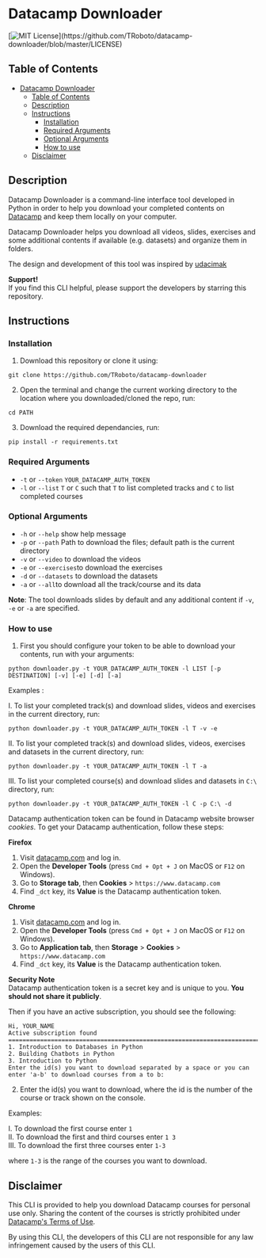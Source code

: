 # Datacamp Downloader
[![MIT License](https://img.shields.io/apm/l/atomic-design-ui.svg?)](https://github.com/TRoboto/datacamp-downloader/blob/master/LICENSE)

## Table of Contents
- [Datacamp Downloader](#datacamp-downloader)
  - [Table of Contents](#table-of-contents)
  - [Description](#description)
  - [Instructions](#instructions)
    - [Installation](#installation)
    - [Required Arguments](#required-arguments)
    - [Optional Arguments](#optional-arguments)
    - [How to use](#how-to-use)
  - [Disclaimer](#disclaimer)

## Description
Datacamp Downloader is a command-line interface tool developed in Python
in order to help you download your completed contents on [Datacamp](https://datacamp.com)
and keep them locally on your computer.

Datacamp Downloader helps you download all videos, slides, exercises and some additional
contents if available (e.g. datasets) and organize them in folders.

The design and development of this tool was inspired by [udacimak](https://github.com/udacimak/udacimak)

**Support!**  
If you find this CLI helpful, please support the developers by starring this repository.

## Instructions

### Installation
1. Download this repository or clone it using:
```
git clone https://github.com/TRoboto/datacamp-downloader
```
2. Open the terminal and change the current working directory to the location where you downloaded/cloned the repo, run:
```
cd PATH
```
3. Download the required dependancies, run:
```
pip install -r requirements.txt
```
### Required Arguments

* `-t` or `--token` `YOUR_DATACAMP_AUTH_TOKEN`
* `-l` or `--list` `T` or `C` such that `T` to list completed tracks and `C` to list completed courses

### Optional Arguments
* `-h` or `--help` show help message
* `-p` or `--path` Path to download the files; default path is the current directory
* `-v` or `--video` to download the videos
* `-e` or `--exercises`to download the exercises
* `-d` or `--datasets` to download the datasets
* `-a` or `--all`to download all the track/course and its data

**Note**: The tool downloads slides by default and any additional content if `-v`, `-e` or `-a` are specified.

### How to use
1. First you should configure your token to be able to download your contents, run with your arguments:
```
python downloader.py -t YOUR_DATACAMP_AUTH_TOKEN -l LIST [-p DESTINATION] [-v] [-e] [-d] [-a]
```
Examples :

I. To list your completed track(s) and download slides, videos and exercises in the current directory, run:
```
python downloader.py -t YOUR_DATACAMP_AUTH_TOKEN -l T -v -e
```
II. To list your completed track(s) and download slides, videos, exercises and datasets in the current directory, run:
```
python downloader.py -t YOUR_DATACAMP_AUTH_TOKEN -l T -a
```
III. To list your completed course(s) and download slides and datasets in `C:\` directory, run:
```
python downloader.py -t YOUR_DATACAMP_AUTH_TOKEN -l C -p C:\ -d
```

Datacamp authentication token can be found in Datacamp website browser _cookies_.
To get your Datacamp authentication, follow these steps:

**Firefox**
  1. Visit [datacamp.com](https://datacamp.com) and log in.
  2. Open the **Developer Tools** (press `Cmd + Opt + J` on MacOS or `F12` on Windows).
  3. Go to **Storage tab**, then **Cookies** > `https://www.datacamp.com`
  4. Find `_dct` key, its **Value** is the Datacamp authentication token.

**Chrome**
  1. Visit [datacamp.com](https://datacamp.com) and log in.
  2. Open the **Developer Tools** (press `Cmd + Opt + J` on MacOS or `F12` on Windows).
  3. Go to **Application tab**, then **Storage** > **Cookies** > `https://www.datacamp.com`
  4. Find `_dct` key, its **Value** is the Datacamp authentication token.

**Security Note**  
Datacamp authentication token is a secret key and is unique to you. **You should not share it publicly**.

Then if you have an active subscription, you should see the following:
```
Hi, YOUR_NAME
Active subscription found
====================================================================================================
1. Introduction to Databases in Python
2. Building Chatbots in Python
3. Introduction to Python
Enter the id(s) you want to download separated by a space or you can enter 'a-b' to download courses from a to b:
```
2. Enter the id(s) you want to download, where the id is the number of the course or track shown on the console.

Examples:

I. To download the first course enter `1`  
II. To download the first and third courses enter `1 3`  
III. To download the first three courses enter `1-3`  

where `1-3` is the range of the courses you want to download.

## Disclaimer
This CLI is provided to help you download Datacamp courses for personal use only. Sharing the content of the courses is strictly prohibited under [Datacamp's Terms of Use](https://www.datacamp.com/terms-of-use/).

By using this CLI, the developers of this CLI are not responsible for any law infringement caused by the users of this CLI.
